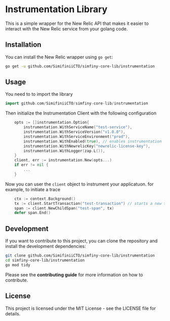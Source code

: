 # Instrumentation Library

This is a simple wrapper for the New Relic API that makes it easier to interact with the New Relic service from your golang code.

## Installation
You can install the New Relic wrapper using `go get`:

```bash
go get -u github.com/SimifiniiCTO/simfiny-core-lib/instrumentation
```

## Usage
You need to to import the library
```go
import github.com/SimifiniiCTO/simfiny-core-lib/instrumentation
```

Then initialize the Instrumentation Client with the following configuration
```go
    opts := []instrumentation.Option{
        instrumentation.WithServiceName("test-service"),
        instrumentation.WithServiceVersion("v1.0.0"),
        instrumentation.WithServiceEnvironment("prod"),
        instrumentation.WithEnabled(true), // enables instrumentation
        instrumentation.WithNewrelicKey("newrelic-license-key"),
        instrumentation.WithLogger(zap.L()),
    }
    client, err := instrumentation.New(opts...)
    if err != nil {
        ... 
    }

```

Now you can user the `client` object to instrument your applicatuon. 
for example, to initiate a trace
```go
    ctx := context.Background()
    tx := client.StartTransaction("test-transaction") // starts a new transaction
    span := client.NewChildSpan("test-span", tx)
    defer span.End()

```

## Development

If you want to contribute to this project, you can clone the repository and install the development dependencies:
```bash
git clone github.com/SimifiniiCTO/simfiny-core-lib/instrumentation
cd simfiny-core-lib/instrumentation
go mod tidy
```

Please see the __contributing guide__ for more information on how to contribute.

## License
This project is licensed under the MIT License - see the LICENSE file for details.